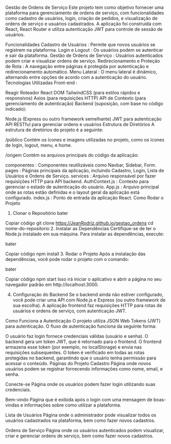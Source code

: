 Gestão de Ordens de Serviço
Este projeto tem como objetivo fornecer uma plataforma para gerenciamento de ordens de serviço, com funcionalidades como cadastro de usuários, login, criação de pedidos, e visualização de ordens de serviço e usuários cadastrados. A aplicação foi construída com React, React Router e utiliza autenticação JWT para controle de sessão de usuários.

Funcionalidades
Cadastro de Usuários : Permite que novos usuários se registrem na plataforma.
Login e Logout : Os usuários podem se autenticar e sair da plataforma.
Gestão de Ordens de Serviço : Usuários autenticados podem criar e visualizar ordens de serviço.
Redirecionamento e Proteção de Rota : A navegação entre páginas é protegida por autenticação e redirecionamento automático.
Menu Lateral : O menu lateral é dinâmico, alternando entre opções de acordo com a autenticação do usuário.
Tecnologias Utilizadas
Front-end :

Reagir
Roteador React DOM
TailwindCSS (para estilos rápidos e responsivos)
Axios (para requisições HTTP)
API de Contexto (para gerenciamento de autenticação)
Backend (suposição, com base no código indicado):

Node.js (Express ou outro framework semelhante)
JWT para autenticação
API RESTful para gerenciar ordens e usuários
Estrutura de Diretórios
A estrutura de diretórios do projeto é a seguinte:


/público
Contém os ícones e imagens utilizadas no projeto, como os ícones de login, logout, menu, e home.

/origem
Contém os arquivos principais do código da aplicação:

componentes : Componentes reutilizáveis ​​como Navbar, Sidebar, Form.
pages : Páginas principais da aplicação, incluindo Cadastro, Login, Lista de Usuários e Ordens de Serviço.
services : Arquivo responsável por fazer requisições HTTP para API backend.
AuthContext.js : Contexto para gerenciar o estado de autenticação do usuário.
App.js : Arquivo principal onde as rotas estão definidas e o layout geral da aplicação está configurado.
index.js : Ponto de entrada da aplicação React.
Como Rodar o Projeto
1. Clonar o Repositório
bater

Copiar código
git clone https://JeanRodriz.github.io/gestao_ordens
cd nome-do-repositorio
2. Instalar as Dependências
Certifique-se de ter o Node.js instalado em sua máquina. Para instalar as dependências, execute:

bater

Copiar código
npm install
3. Rodar o Projeto
Após a instalação das dependências, você pode rodar o projeto com o comando:

bater

Copiar código
npm start
Isso irá iniciar o aplicativo e abrir a página no seu navegador padrão em http://localhost:3000.

4. Configuração do Backend
Se o backend ainda não estiver configurado, você pode criar uma API com Node.js e Express (ou outro framework de sua escolha). A aplicação frontend faz requisições HTTP para rotas de usuários e ordens de serviço, com autenticação JWT.

Como Funciona a Autenticação
O projeto utiliza JSON Web Tokens (JWT) para autenticação. O fluxo de autenticação funciona da seguinte forma:

O usuário faz login fornece credenciais válidas (usuário e senha).
O backend gera um token JWT, que é retornado para o frontend.
O frontend armazena esse token (por exemplo, no localStorage) e envia nas requisições subsequentes.
O token é verificado em todas as rotas protegidas no backend, garantindo que o usuário tenha permissão para acessar o conteúdo.
Páginas do Projeto
Cadastro
Página onde novos usuários podem se registrar fornecendo informações como nome, email, e senha.

Conecte-se
Página onde os usuários podem fazer login utilizando suas credenciais.

Bem-vindo
Página que é exibida após o login com uma mensagem de boas-vindas e informações sobre como utilizar a plataforma.

Lista de Usuários
Página onde o administrador pode visualizar todos os usuários cadastrados na plataforma, bem como fazer novos cadastros.

Ordens de Serviço
Página onde os usuários autenticados podem visualizar, criar e gerenciar ordens de serviço, bem como fazer novos cadastros.
